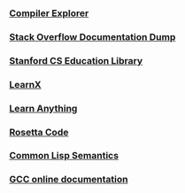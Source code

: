 ### [Compiler Explorer](https://godbolt.org/)
### [Stack Overflow Documentation Dump](https://goalkicker.com/)
### [Stanford CS Education Library](http://cslibrary.stanford.edu/)
### [LearnX](https://www.learn-c.org/)
### [Learn Anything](https://learn-anything.xyz/)
### [Rosetta Code](https://rosettacode.org/wiki/Help:Similar_Sites)
### [Common Lisp Semantics](http://metamodular.com/common-lisp-semantics.html#fn1)
### [GCC online documentation](https://gcc.gnu.org/onlinedocs/)
